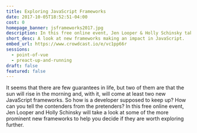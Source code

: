 ```yaml
---
title: Exploring JavaScript Frameworks
date: 2017-10-05T18:52:51-04:00
cost: 0
homepage_banner: jsframeworks2017.jpg
description: In this free online event, Jen Looper & Holly Schinsky take a look at prominent new JavaScript frameworks to help you decide if they are worth exploring.
short_desc: A look at new frameworks making an impact in JavaScript.
embed_url: https://www.crowdcast.io/e/vc1pp66r
sessions:
  - point-of-vue
  - preact-up-and-running
draft: false
featured: false
---
```


It seems that there are few guarantees in life, but two of them are that the sun will rise in the morning and, with it, will come at least two new JavaScript frameworks. So how is a developer supposed to keep up? How can you tell the contenders from the pretenders? In this free online event, Jen Looper and Holly Schinsky will take a look at some of the more prominent new frameworks to help you decide if they are worth exploring further.
